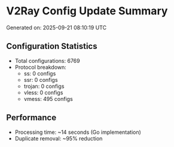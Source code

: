 # V2Ray Config Update Summary
Generated on: 2025-09-21 08:10:19 UTC

## Configuration Statistics
- Total configurations: 6769
- Protocol breakdown:
  - ss: 0 configs
  - ssr: 0 configs
  - trojan: 0 configs
  - vless: 0 configs
  - vmess: 495 configs

## Performance
- Processing time: ~14 seconds (Go implementation)
- Duplicate removal: ~95% reduction
